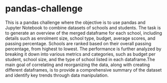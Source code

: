 # pandas-challenge
This is a pandas challenge where the objective is to use pandas and Jupyter Notebook to combine datasets of schools and students. The task is to generate an overview of the merged dataframe for each school, including details such as enrolment size, school type, budget, average scores, and passing percentage. Schools are ranked based on their overall passing percentage, from highest to lowest.
The performance is further analyzed by breaking it down into various metrics and categories, such as budget per student, school size, and the type of school listed in each dataframe.The main goal of correlating and reorganizing the data, along with creating different dataframes, is to provide a comprehensive summary of the dataset and identify key trends through data manipulation.
